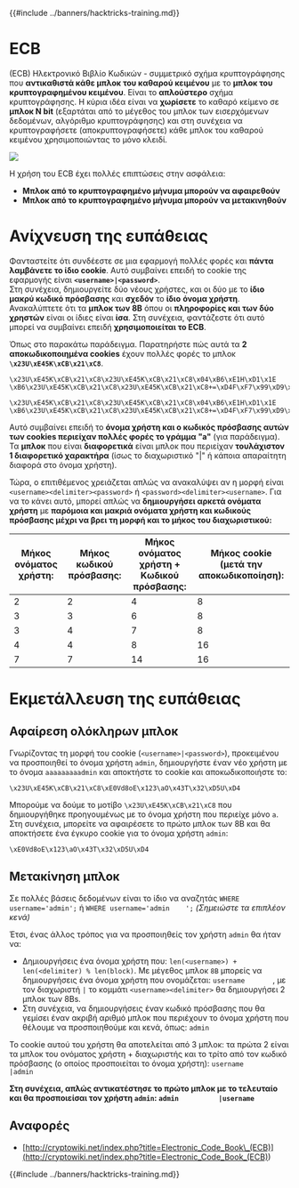 {{#include ../banners/hacktricks-training.md}}

# ECB

(ECB) Ηλεκτρονικό Βιβλίο Κωδικών - συμμετρικό σχήμα κρυπτογράφησης που **αντικαθιστά κάθε μπλοκ του καθαρού κειμένου** με το **μπλοκ του κρυπτογραφημένου κειμένου**. Είναι το **απλούστερο** σχήμα κρυπτογράφησης. Η κύρια ιδέα είναι να **χωρίσετε** το καθαρό κείμενο σε **μπλοκ N bit** (εξαρτάται από το μέγεθος του μπλοκ των εισερχόμενων δεδομένων, αλγόριθμο κρυπτογράφησης) και στη συνέχεια να κρυπτογραφήσετε (αποκρυπτογραφήσετε) κάθε μπλοκ του καθαρού κειμένου χρησιμοποιώντας το μόνο κλειδί.

![](https://upload.wikimedia.org/wikipedia/commons/thumb/e/e6/ECB_decryption.svg/601px-ECB_decryption.svg.png)

Η χρήση του ECB έχει πολλές επιπτώσεις στην ασφάλεια:

- **Μπλοκ από το κρυπτογραφημένο μήνυμα μπορούν να αφαιρεθούν**
- **Μπλοκ από το κρυπτογραφημένο μήνυμα μπορούν να μετακινηθούν**

# Ανίχνευση της ευπάθειας

Φανταστείτε ότι συνδέεστε σε μια εφαρμογή πολλές φορές και **πάντα λαμβάνετε το ίδιο cookie**. Αυτό συμβαίνει επειδή το cookie της εφαρμογής είναι **`<username>|<password>`**.\
Στη συνέχεια, δημιουργείτε δύο νέους χρήστες, και οι δύο με το **ίδιο μακρύ κωδικό πρόσβασης** και **σχεδόν** το **ίδιο** **όνομα χρήστη**.\
Ανακαλύπτετε ότι τα **μπλοκ των 8B** όπου οι **πληροφορίες και των δύο χρηστών** είναι οι ίδιες είναι **ίσα**. Στη συνέχεια, φαντάζεστε ότι αυτό μπορεί να συμβαίνει επειδή **χρησιμοποιείται το ECB**.

Όπως στο παρακάτω παράδειγμα. Παρατηρήστε πώς αυτά τα **2 αποκωδικοποιημένα cookies** έχουν πολλές φορές το μπλοκ **`\x23U\xE45K\xCB\x21\xC8`**.
```
\x23U\xE45K\xCB\x21\xC8\x23U\xE45K\xCB\x21\xC8\x04\xB6\xE1H\xD1\x1E \xB6\x23U\xE45K\xCB\x21\xC8\x23U\xE45K\xCB\x21\xC8+=\xD4F\xF7\x99\xD9\xA9

\x23U\xE45K\xCB\x21\xC8\x23U\xE45K\xCB\x21\xC8\x04\xB6\xE1H\xD1\x1E \xB6\x23U\xE45K\xCB\x21\xC8\x23U\xE45K\xCB\x21\xC8+=\xD4F\xF7\x99\xD9\xA9
```
Αυτό συμβαίνει επειδή το **όνομα χρήστη και ο κωδικός πρόσβασης αυτών των cookies περιείχαν πολλές φορές το γράμμα "a"** (για παράδειγμα). Τα **μπλοκ** που είναι **διαφορετικά** είναι μπλοκ που περιείχαν **τουλάχιστον 1 διαφορετικό χαρακτήρα** (ίσως το διαχωριστικό "|" ή κάποια απαραίτητη διαφορά στο όνομα χρήστη).

Τώρα, ο επιτιθέμενος χρειάζεται απλώς να ανακαλύψει αν η μορφή είναι `<username><delimiter><password>` ή `<password><delimiter><username>`. Για να το κάνει αυτό, μπορεί απλώς να **δημιουργήσει αρκετά ονόματα χρήστη** με **παρόμοια και μακριά ονόματα χρήστη και κωδικούς πρόσβασης μέχρι να βρει τη μορφή και το μήκος του διαχωριστικού:**

| Μήκος ονόματος χρήστη: | Μήκος κωδικού πρόσβασης: | Μήκος ονόματος χρήστη + Κωδικού πρόσβασης: | Μήκος cookie (μετά την αποκωδικοποίηση): |
| ----------------------- | ------------------------ | -------------------------------------------- | ---------------------------------------- |
| 2                       | 2                        | 4                                          | 8                                        |
| 3                       | 3                        | 6                                          | 8                                        |
| 3                       | 4                        | 7                                          | 8                                        |
| 4                       | 4                        | 8                                          | 16                                       |
| 7                       | 7                        | 14                                         | 16                                       |

# Εκμετάλλευση της ευπάθειας

## Αφαίρεση ολόκληρων μπλοκ

Γνωρίζοντας τη μορφή του cookie (`<username>|<password>`), προκειμένου να προσποιηθεί το όνομα χρήστη `admin`, δημιουργήστε έναν νέο χρήστη με το όνομα `aaaaaaaaadmin` και αποκτήστε το cookie και αποκωδικοποιήστε το:
```
\x23U\xE45K\xCB\x21\xC8\xE0Vd8oE\x123\aO\x43T\x32\xD5U\xD4
```
Μπορούμε να δούμε το μοτίβο `\x23U\xE45K\xCB\x21\xC8` που δημιουργήθηκε προηγουμένως με το όνομα χρήστη που περιείχε μόνο `a`.\
Στη συνέχεια, μπορείτε να αφαιρέσετε το πρώτο μπλοκ των 8B και θα αποκτήσετε ένα έγκυρο cookie για το όνομα χρήστη `admin`:
```
\xE0Vd8oE\x123\aO\x43T\x32\xD5U\xD4
```
## Μετακίνηση μπλοκ

Σε πολλές βάσεις δεδομένων είναι το ίδιο να αναζητάς `WHERE username='admin';` ή `WHERE username='admin    ';` _(Σημειώστε τα επιπλέον κενά)_

Έτσι, ένας άλλος τρόπος για να προσποιηθείς τον χρήστη `admin` θα ήταν να:

- Δημιουργήσεις ένα όνομα χρήστη που: `len(<username>) + len(<delimiter) % len(block)`. Με μέγεθος μπλοκ `8B` μπορείς να δημιουργήσεις ένα όνομα χρήστη που ονομάζεται: `username       `, με τον διαχωριστή `|` το κομμάτι `<username><delimiter>` θα δημιουργήσει 2 μπλοκ των 8Bs.
- Στη συνέχεια, να δημιουργήσεις έναν κωδικό πρόσβασης που θα γεμίσει έναν ακριβή αριθμό μπλοκ που περιέχουν το όνομα χρήστη που θέλουμε να προσποιηθούμε και κενά, όπως: `admin   `

Το cookie αυτού του χρήστη θα αποτελείται από 3 μπλοκ: τα πρώτα 2 είναι τα μπλοκ του ονόματος χρήστη + διαχωριστής και το τρίτο από τον κωδικό πρόσβασης (ο οποίος προσποιείται το όνομα χρήστη): `username       |admin   `

**Στη συνέχεια, απλώς αντικατέστησε το πρώτο μπλοκ με το τελευταίο και θα προσποιείσαι τον χρήστη `admin`: `admin          |username`**

## Αναφορές

- [http://cryptowiki.net/index.php?title=Electronic_Code_Book\_(ECB)](<http://cryptowiki.net/index.php?title=Electronic_Code_Book_(ECB)>)

{{#include ../banners/hacktricks-training.md}}
